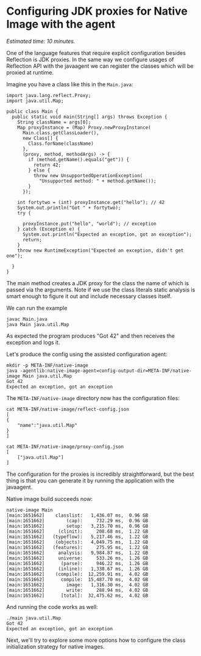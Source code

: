 # Configuring JDK proxies for Native Image with the agent

*Estimated time: 10 minutes.*

One of the language features that require explicit configuration besides Reflection is JDK proxies. 
In the same way we configure usages of Reflection API with the javaagent we can register the classes which will be proxied at runtime. 

Imagine you have a class like this in the `Main.java`:

```
import java.lang.reflect.Proxy;
import java.util.Map;

public class Main {
  public static void main(String[] args) throws Exception {
    String className = args[0];
    Map proxyInstance = (Map) Proxy.newProxyInstance(
      Main.class.getClassLoader(),
      new Class[] {
        Class.forName(className)
      },
      (proxy, method, methodArgs) -> {
        if (method.getName().equals("get")) {
          return 42;
        } else {
          throw new UnsupportedOperationException(
            "Unsupported method: " + method.getName());
        }
      });

    int fortytwo = (int) proxyInstance.get("hello"); // 42
    System.out.println("Got " + fortytwo);
    try {

      proxyInstance.put("hello", "world"); // exception
    } catch (Exception e) {
      System.out.println("Expected an exception, got an exception");
      return;
    }
    throw new RuntimeException("Expected an exception, didn't get one");

  }
}
```


The main method creates a JDK proxy for the class the name of which is passed via the arguments. Note if we use the class literals static analysis is smart enough to figure it out and include necessary classes itself.

We can run the example
```
javac Main.java
java Main java.util.Map

```
As expected the program produces "Got 42" and then receives the exception and logs it. 

Let's produce the config using the assisted configuration agent: 

```
mkdir -p META-INF/native-image
java -agentlib:native-image-agent=config-output-dir=META-INF/native-image Main java.util.Map
Got 42
Expected an exception, got an exception
```

The `META-INF/native-image` directory now has the configuration files:

```
cat META-INF/native-image/reflect-config.json
[
{
    "name":"java.util.Map"
}
]

cat META-INF/native-image/proxy-config.json
[
    ["java.util.Map"]
]

```

The configuration for the proxies is incredibly straightforward, but the best thing is that you can generate it by running the application with the javaagent. 

Native image build succeeds now: 
```
native-image Main
[main:1651662]    classlist:   1,436.07 ms,  0.96 GB
[main:1651662]        (cap):     732.29 ms,  0.96 GB
[main:1651662]        setup:   3,215.70 ms,  0.96 GB
[main:1651662]     (clinit):     208.68 ms,  1.22 GB
[main:1651662]   (typeflow):   5,217.46 ms,  1.22 GB
[main:1651662]    (objects):   4,049.75 ms,  1.22 GB
[main:1651662]   (features):     275.95 ms,  1.22 GB
[main:1651662]     analysis:   9,984.87 ms,  1.22 GB
[main:1651662]     universe:     533.26 ms,  1.26 GB
[main:1651662]      (parse):     946.22 ms,  1.26 GB
[main:1651662]     (inline):   1,330.67 ms,  1.26 GB
[main:1651662]    (compile):  12,259.91 ms,  4.02 GB
[main:1651662]      compile:  15,487.70 ms,  4.02 GB
[main:1651662]        image:   1,316.30 ms,  4.02 GB
[main:1651662]        write:     288.94 ms,  4.02 GB
[main:1651662]      [total]:  32,475.62 ms,  4.02 GB
```

And running the code works as well: 

```
./main java.util.Map
Got 42
Expected an exception, got an exception
```

Next, we'll try to explore some more options how to configure the class initialization strategy for native images.
